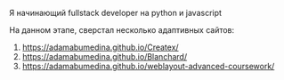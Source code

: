 Я начинающий fullstack developer на python и javascript

На данном этапе, сверстал несколько адаптивных сайтов:

1. https://adamabumedina.github.io/Createx/
2. https://adamabumedina.github.io/Blanchard/
3. https://adamabumedina.github.io/weblayout-advanced-coursework/
